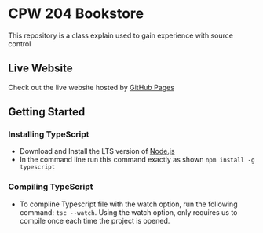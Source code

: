 # CPW 204 Bookstore
This repository is a class explain used to gain experience with source control

## Live Website
Check out the live website hosted by [GitHub Pages](https://fernandofonseca-code.github.io/CPW204-Bookstore/)

## Getting Started

### Installing TypeScript
- Download and Install the LTS version of [Node.js](https://nodejs.org/en/download/prebuilt-installer)
- In the command line run this command exactly as shown
`npm install -g typescript`

### Compiling TypeScript
- To compline Typescript file with the watch option,
run the following command: `tsc --watch`. Using the watch option, only requires us to compile once each time the project is opened.
